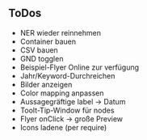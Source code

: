## ToDos

- NER wieder reinnehmen
- Container bauen
- CSV bauen
- GND togglen 
- Beispiel-Flyer Online zur verfügung
- Jahr/Keyword-Durchreichen
- Bilder anzeigen
- Color mapping anpassen
- Aussagegräftige label -> Datum
- Toolt-Tip-Window für nodes
- Flyer onClick -> große Preview
- Icons ladene (per  require)